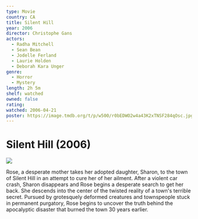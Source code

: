```yaml
---
type: Movie
country: CA
title: Silent Hill
year: 2006
director: Christophe Gans
actors:
  - Radha Mitchell
  - Sean Bean
  - Jodelle Ferland
  - Laurie Holden
  - Deborah Kara Unger
genre:
  - Horror
  - Mystery
length: 2h 5m
shelf: watched
owned: false
rating:
watched: 2006-04-21
poster: https://image.tmdb.org/t/p/w500/r0bEDWO2w4a43K2xTNSF284qOsc.jpg
---
```


# Silent Hill (2006)

![](https://image.tmdb.org/t/p/w500/r0bEDWO2w4a43K2xTNSF284qOsc.jpg)

Rose, a desperate mother takes her adopted daughter, Sharon, to the town of Silent Hill in an attempt to cure her of her ailment. After a violent car crash, Sharon disappears and Rose begins a desperate search to get her back. She descends into the center of the twisted reality of a town's terrible secret. Pursued by grotesquely deformed creatures and townspeople stuck in permanent purgatory, Rose begins to uncover the truth behind the apocalyptic disaster that burned the town 30 years earlier.